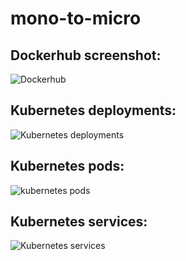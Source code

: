 # mono-to-micro

Dockerhub screenshot:
----------------------
![Dockerhub](https://user-images.githubusercontent.com/55881867/224488057-8afef451-823d-4411-92c5-e2624b41e5bd.PNG)

Kubernetes deployments:
------------------------
![Kubernetes deployments](https://user-images.githubusercontent.com/55881867/224488503-36c4b859-5090-475d-be84-397f2faf9359.PNG)

Kubernetes pods:
------------------------
![kubernetes pods](https://user-images.githubusercontent.com/55881867/224488508-ffef9e12-7d1c-4729-b0a1-7ae6053e16e1.PNG)

Kubernetes services:
------------------------
![Kubernetes services](https://user-images.githubusercontent.com/55881867/224488510-13caee10-bbd4-43ee-b78f-fbacee601f86.PNG)
